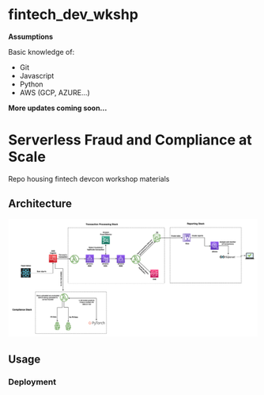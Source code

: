 # fintech_dev_wkshp
**Assumptions**

Basic knowledge of:
- Git
- Javascript
- Python
- AWS (GCP, AZURE…)

**More updates coming soon...**
# Serverless Fraud and Compliance at Scale

Repo housing fintech devcon workshop materials

## Architecture

![architecture](images/serverless_fintech_stack.png)

## Usage


### Deployment
